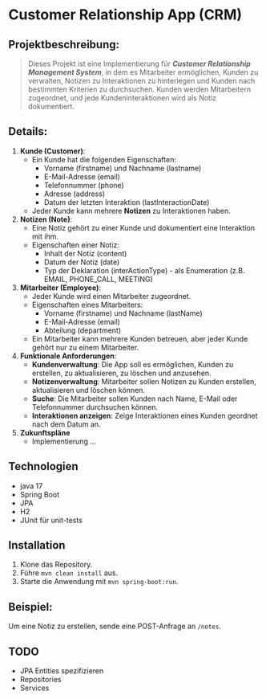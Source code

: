 # Customer Relationship App (CRM)

## Projektbeschreibung:
> Dieses Projekt ist eine Implementierung für ***Customer Relationship Management System***, in dem es Mitarbeiter ermöglichen,
> Kunden zu verwalten, Notizen zu Interaktionen zu hinterlegen und Kunden nach bestimmten Kriterien zu durchsuchen.
> Kunden werden Mitarbeitern zugeordnet, und jede Kundeninteraktionen wird als Notiz dokumentiert.

## Details:
1. **Kunde (Customer)**:
    - Ein Kunde hat die folgenden Eigenschaften:
      - Vorname (firstname) und Nachname (lastname)
      - E-Mail-Adresse (email)
      - Telefonnummer (phone)
      - Adresse (address)
      - Datum der letzten Interaktion (lastInteractionDate)
    - Jeder Kunde kann mehrere **Notizen** zu Interaktionen haben.
2. **Notizen (Note)**:
   - Eine Notiz gehört zu einer Kunde und dokumentiert eine Interaktion mit ihm.
   - Eigenschaften einer Notiz:
      - Inhalt der Notiz (content)
      - Datum der Notiz (date)
      - Typ der Deklaration (interActionType) - als Enumeration (z.B. EMAIL, PHONE_CALL, MEETING)
3. **Mitarbeiter (Employee)**:
   - Jeder Kunde wird einen Mitarbeiter zugeordnet.
   - Eigenschaften eines Mitarbeiters:
     - Vorname (firstname) und Nachname (lastName)
     - E-Mail-Adresse (email)
     - Abteilung (department)
   - Ein Mitarbeiter kann mehrere Kunden betreuen, aber jeder Kunde gehört nur zu einem Mitarbeiter.
4. **Funktionale Anforderungen**:
   - **Kundenverwaltung**: Die App soll es ermöglichen, Kunden zu erstellen, zu aktualisieren, zu löschen und anzusehen.
   - **Notizenverwaltung**: Mitarbeiter sollen Notizen zu Kunden erstellen, aktualisieren und löschen können.
   - **Suche**: Die Mitarbeiter sollen Kunden nach Name, E-Mail oder Telefonnummer durchsuchen können.
   - **Interaktionen anzeigen**: Zeige Interaktionen eines Kunden geordnet nach dem Datum an.
5. **Zukunftspläne**
   - Implementierung ... 

## Technologien
- java 17
- Spring Boot
- JPA
- H2
- JUnit für unit-tests

## Installation
1. Klone das Repository.
2. Führe `mvn clean install` aus.
3. Starte die Anwendung mit `mvn spring-boot:run`.

## Beispiel:
Um eine Notiz zu erstellen, sende eine POST-Anfrage an `/notes`.

## TODO
- JPA Entities spezifizieren
- Repositories
- Services


















